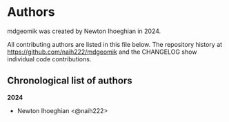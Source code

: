 # Authors

mdgeomik was created by Newton Ihoeghian in 2024.


All contributing authors are listed in this file below.
The repository history at https://github.com/naih222/mdgeomik
and the CHANGELOG show individual code contributions.

## Chronological list of authors

<!--
The rules for this file:
  * Authors are sorted chronologically, earliest to latest
  * Please format it each entry as "Preferred name <GitHub username>"
  * Your preferred name is whatever you wish to go by --
    it does *not* have to be your legal name!
  * Please start a new section for each new year
  * Don't ever delete anything
-->

**2024**
- Newton Ihoeghian <@naih222>